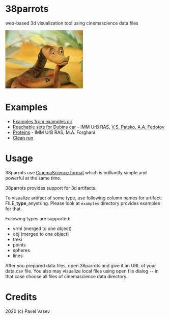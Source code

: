# 38parrots

web-based 3d visualization tool using cinemascience data files

![38](doc/udav-iz-multfilma-38-popugaev.jpg)

# Examples

* [Examples from examples dir](http://tinyurl.com/qkec7no)
* [Reachable sets for Dubins car](http://viewlang.ru/viewlang/code/scene.html?s=https://github.com/pavelvasev/38parrots/blob/master/result.vl&conf=http://viewlang.ru/dubins/data/38conf.json) - IMM UrB RAS, [V.S. Patsko, A.A. Fedotov](http://sector3.imm.uran.ru/index_eng.html)
* [Proteins](http://viewlang.ru/viewlang/code/scene.html?s=https://github.com/pavelvasev/38parrots/blob/master/result.vl&conf=http://viewlang.ru/objs/data/38examples/5-proteins/38conf.json) - IMM UrB RAS, M.A. Forghani
* [Clean run](http://viewlang.ru/viewlang/code/scene.html?s=https://github.com/pavelvasev/38parrots/blob/master/result.vl)

# Usage

38parrots use [CinemaScience format](https://cinemasciencewebsite.readthedocs.io/en/latest/) which is brilliantly simple and powerful at the same time. 

38parrots provides support for 3d  artifacts. 

To visualize artifact of some type, use following column names for artifact: FILE_**type**_anystring. Please look at `examples` directory provides examples for that. 

Following types are supported:
* vrml (merged to one object)
* obj (merged to one object)
* treki 
* points
* spheres
* lines

After you prepared data files, open 38parrots and give it an URL of your data.csv file. 
You also may visualize local files using open file dialog -- in that case choose all files of cinemascience data directory.

# Credits

2020 (c) Pavel Vasev
